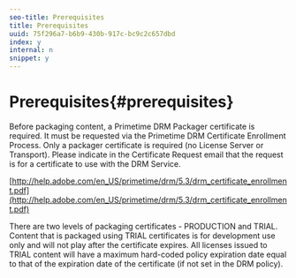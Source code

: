 ```yaml
---
seo-title: Prerequisites
title: Prerequisites
uuid: 75f296a7-b6b9-430b-917c-bc9c2c657dbd
index: y
internal: n
snippet: y
---
```


# Prerequisites{#prerequisites}

Before packaging content, a Primetime DRM Packager certificate is required. It must be requested via the Primetime DRM Certificate Enrollment Process. Only a packager certificate is required (no License Server or Transport). Please indicate in the Certificate Request email that the request is for a certificate to use with the DRM Service.

[http://help.adobe.com/en_US/primetime/drm/5.3/drm_certificate_enrollment.pdf](http://help.adobe.com/en_US/primetime/drm/5.3/drm_certificate_enrollment.pdf)

There are two levels of packaging certificates - PRODUCTION and TRIAL. Content that is packaged using TRIAL certificates is for development use only and will not play after the certificate expires. All licenses issued to TRIAL content will have a maximum hard-coded policy expiration date equal to that of the expiration date of the certificate (if not set in the DRM policy). 
